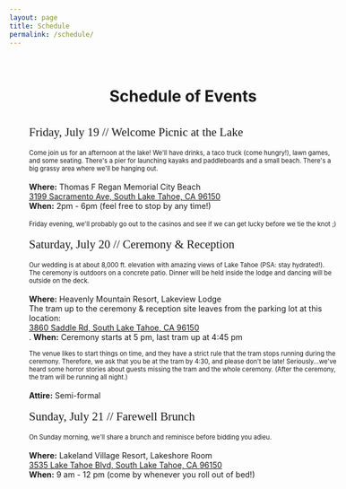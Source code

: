 ```yaml
---
layout: page
title: Schedule
permalink: /schedule/
--- 
```


<style>
p.event {
font-family: 'Satisfy';
color: #18e2c8;
font-size: 1.5em;
margin: -0.85em 0 0 0;
}
p {
max-width: 550px;
margin: 0 auto;
}
p.title {
font-family: 'Satisfy';
color: $text-color;
font-size: 1.5em;
}
p.details {
font-size: 0.8em;
}

div.background {
background-image: url("/assets/images/wood-background.png");
background-repeat: repeat-y;
max-width: 620px;
min-width: 620px;
min-height: 980px;
margin: 0 auto;
}
</style>

<div class="background">
<br>
<center><h1>
Schedule of Events
</h1></center>
<br>
<p class="title">Friday, July 19 // Welcome Picnic at the Lake</p><br>
<p class="details">Come join us for an afternoon at the lake! We'll have drinks, a taco truck (come hungry!), lawn games, and some seating. There's a pier for launching kayaks and paddleboards and a small beach. There's a big grassy area where we'll be hanging out.</p><br>
<p>
<b>Where:</b> Thomas F Regan Memorial City Beach<br>
<a href="https://goo.gl/maps/iX3Tj431Zg22">3199 Sacramento Ave, South Lake Tahoe, CA 96150</a><br>
<b>When:</b> 2pm - 6pm (feel free to stop by any time!)<br><br></p>

<p class="details">Friday evening, we'll probably go out to the casinos and see if we can get lucky before we tie the knot ;)</p>
<br>

<p class="title">Saturday, July 20 // Ceremony & Reception</p><br>
<p class="details">
Our wedding is at about 8,000 ft. elevation with amazing views of Lake Tahoe (PSA: stay hydrated!). The ceremony is outdoors on a concrete patio. Dinner will be held inside the lodge and dancing will be outside on the deck.</p>
<br><p>
<b>Where:</b> Heavenly Mountain Resort, Lakeview Lodge<br>
The tram up to the ceremony & reception site leaves from the parking lot at this location:<br>
<a href="https://goo.gl/maps/wh7VMmbAfHS2">3860 Saddle Rd, South Lake Tahoe, CA 96150</a><br>. 
<b>When:</b> Ceremony starts at 5 pm, last tram up at 4:45 pm</p>
<p class="details"><br>The venue likes to start things on time, and they have a strict rule that the tram stops running during the ceremony. Therefore, we ask that you be at the tram by 4:30, and please don't be late! Seriously...we've heard some horror stories about guests missing the tram and the whole ceremony. (After the ceremony, the tram will be running all night.)</p>
<p>
<br>
<b>Attire:</b> Semi-formal</p>
<br>

<p class="title">Sunday, July 21 // Farewell Brunch</p>
<br>
<p class="details">
On Sunday morning, we'll share a brunch and reminisce before bidding you adieu.</p><p>
<br><b>Where:</b> Lakeland Village Resort, Lakeshore Room<br>
<a href="https://goo.gl/maps/s6h2nooG8ZD2">3535 Lake Tahoe Blvd, South Lake Tahoe, CA 96150</a>
<br><b>When:</b> 9 am - 12 pm (come by whenever you roll out of bed!)
</p>
</div>